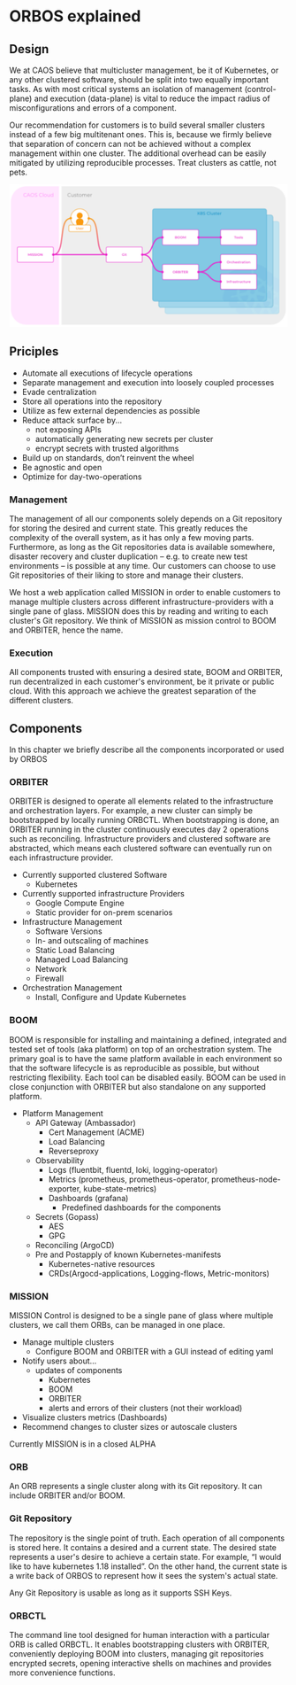 # ORBOS explained

## Design

We at CAOS believe that multicluster management, be it of Kubernetes, or any other clustered software, should be split into two equally important tasks. As with most critical systems an isolation of management (control-plane) and execution (data-plane) is vital to reduce the impact radius of misconfigurations and errors of a component.

Our recommendation for customers is to build several smaller clusters instead of a few big multitenant ones. This is, because we firmly believe that separation of concern can not be achieved without a complex management within one cluster. The additional overhead can be easily mitigated by utilizing reproducible processes. Treat clusters as cattle, not pets.

![ORBOS explained](./img/orbos-explained-flowchart.svg)

## Priciples

- Automate all executions of lifecycle operations
- Separate management and execution into loosely coupled processes
- Evade centralization
- Store all operations into the repository
- Utilize as few external dependencies as possible
- Reduce attack surface by...
  - not exposing APIs
  - automatically generating new secrets per cluster
  - encrypt secrets with trusted algorithms
- Build up on standards, don’t reinvent the wheel
- Be agnostic and open
- Optimize for day-two-operations

### Management

The management of all our components solely depends on a Git repository for storing the desired and current state. This greatly reduces the complexity of the overall system, as it has only a few moving parts. Furthermore, as long as the Git repositories data is available somewhere, disaster recovery and cluster duplication – e.g. to create new test environments – is possible at any time. Our customers can choose to use Git repositories of their liking to store and manage their clusters.

We host a web application called MISSION in order to enable customers to manage multiple clusters across different infrastructure-providers with a single pane of glass. MISSION does this by reading and writing to each cluster's Git repository. We think of MISSION as mission control to BOOM and ORBITER, hence the name.

### Execution

All components trusted with ensuring a desired state, BOOM and ORBITER, run decentralized in each customer's environment, be it private or public cloud. With this approach we achieve the greatest separation of the different clusters.

## Components

In this chapter we briefly describe all the components incorporated or used by ORBOS

### ORBITER

ORBITER is designed to operate all elements related to the infrastructure and orchestration layers. For example, a new cluster can simply be bootstrapped by locally running ORBCTL. When bootstrapping is done, an ORBITER running in the cluster continuously executes day 2 operations such as reconciling. Infrastructure providers and clustered software are abstracted, which means each clustered software can eventually run on each infrastructure provider.

- Currently supported clustered Software
  - Kubernetes
- Currently supported infrastructure Providers
  - Google Compute Engine
  - Static provider for on-prem scenarios
- Infrastructure Management
  - Software Versions
  - In- and outscaling of machines
  - Static Load Balancing
  - Managed Load Balancing
  - Network
  - Firewall
- Orchestration Management
  - Install, Configure and Update Kubernetes

### BOOM

BOOM is responsible for installing and maintaining a defined, integrated and tested set of tools (aka platform) on top of an orchestration system. The primary goal is to have the same platform available in each environment so that the software lifecycle is as reproducible as possible, but without restricting flexibility. Each tool can be disabled easily.
BOOM can be used in close conjunction with ORBITER but also standalone on any supported platform.

- Platform Management
  - API Gateway (Ambassador)
    - Cert Management (ACME)
    - Load Balancing
    - Reverseproxy
  - Observability
    - Logs (fluentbit, fluentd, loki, logging-operator)
    - Metrics (prometheus, prometheus-operator, prometheus-node-exporter, kube-state-metrics)
    - Dashboards (grafana)
      - Predefined dashboards for the components
  - Secrets (Gopass)
    - AES
    - GPG
  - Reconciling (ArgoCD)
  - Pre and Postapply of known Kubernetes-manifests
    - Kubernetes-native resources
    - CRDs(Argocd-applications, Logging-flows, Metric-monitors)

### MISSION

MISSION Control is designed to be a single pane of glass where multiple clusters, we call them ORBs, can be managed in one place.

- Manage multiple clusters
  - Configure BOOM and ORBITER with a GUI instead of editing yaml
- Notify users about…
  - updates of components
    - Kubernetes
    - BOOM
    - ORBITER
    - alerts and errors of their clusters (not their workload)
- Visualize clusters metrics (Dashboards)
- Recommend changes to cluster sizes or autoscale clusters

Currently MISSION is in a closed ALPHA

### ORB

An ORB represents a single cluster along with its Git repository. It can include ORBITER and/or BOOM.

### Git Repository

The repository is the single point of truth. Each operation of all components is stored here. It contains a desired and a current state. The desired state represents a user's desire to achieve a certain state. For example, “I would like to have kubernetes 1.18 installed”. On the other hand, the current state is a write back of ORBOS to represent how it sees the system's actual state.

Any Git Repository is usable as long as it supports SSH Keys.

### ORBCTL

The command line tool designed for human interaction with a particular ORB is called ORBCTL. It enables bootstrapping clusters with ORBITER, conveniently deploying BOOM into clusters, managing git repositories encrypted secrets, opening interactive shells on machines and provides more convenience functions.
